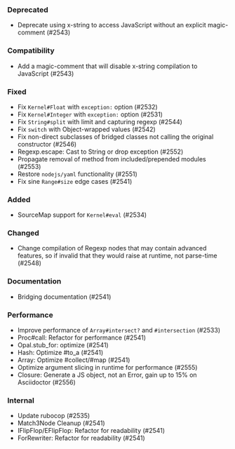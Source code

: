 <!--
### Internal
### Added
### Removed
### Deprecated
### Performance
### Fixed
### Documentation
-->

### Deprecated

- Deprecate using x-string to access JavaScript without an explicit magic-comment (#2543)

### Compatibility

- Add a magic-comment that will disable x-string compilation to JavaScript (#2543)

### Fixed

- Fix `Kernel#Float` with `exception:` option (#2532)
- Fix `Kernel#Integer` with `exception:` option (#2531)
- Fix `String#split` with limit and capturing regexp (#2544)
- Fix `switch` with Object-wrapped values (#2542)
- Fix non-direct subclasses of bridged classes not calling the original constructor (#2546)
- Regexp.escape: Cast to String or drop exception (#2552)
- Propagate removal of method from included/prepended modules (#2553)
- Restore `nodejs/yaml` functionality (#2551)
- Fix sine `Range#size` edge cases (#2541)

### Added

- SourceMap support for `Kernel#eval` (#2534)

### Changed

- Change compilation of Regexp nodes that may contain advanced features, so if invalid that they would raise at runtime, not parse-time (#2548)

### Documentation

- Bridging documentation (#2541) 

### Performance

- Improve performance of `Array#intersect?` and `#intersection` (#2533)
- Proc#call: Refactor for performance (#2541) 
- Opal.stub_for: optimize (#2541) 
- Hash: Optimize #to_a (#2541) 
- Array: Optimize #collect/#map (#2541)
- Optimize argument slicing in runtime for performance (#2555)
- Closure: Generate a JS object, not an Error, gain up to 15% on Asciidoctor (#2556)

### Internal

- Update rubocop (#2535)
- Match3Node Cleanup (#2541) 
- IFlipFlop/EFlipFlop: Refactor for readability (#2541) 
- ForRewriter: Refactor for readability (#2541) 
